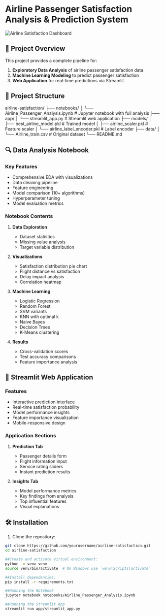 # Airline Passenger Satisfaction Analysis & Prediction System

![Airline Satisfaction Dashboard](https://img.freepik.com/free-vector/airport-skyline-with-airplanes_107791-1783.jpg)

## 📌 Project Overview

This project provides a complete pipeline for:
1. **Exploratory Data Analysis** of airline passenger satisfaction data
2. **Machine Learning Modeling** to predict passenger satisfaction
3. **Web Application** for real-time predictions via Streamlit

## 📂 Project Structure
airline-satisfaction/
├── notebooks/
│ └── Airline_Passenger_Analysis.ipynb # Jupyter notebook with full analysis
├── app/
│ └── streamlit_app.py # Streamlit web application
├── models/
│ ├── best_airline_model.pkl # Trained model
│ ├── airline_scaler.pkl # Feature scaler
│ └── airline_label_encoder.pkl # Label encoder
├── data/
│ └── Airline_train.csv # Original dataset
└── README.md


## 🔍 Data Analysis Notebook

### Key Features
- Comprehensive EDA with visualizations
- Data cleaning pipeline
- Feature engineering
- Model comparison (10+ algorithms)
- Hyperparameter tuning
- Model evaluation metrics


### Notebook Contents
1. **Data Exploration**
   - Dataset statistics
   - Missing value analysis
   - Target variable distribution

2. **Visualizations**
   - Satisfaction distribution pie chart
   - Flight distance vs satisfaction
   - Delay impact analysis
   - Correlation heatmap

3. **Machine Learning**
   - Logistic Regression
   - Random Forest
   - SVM variants
   - KNN with optimal k
   - Naive Bayes
   - Decision Trees
   - K-Means clustering

4. **Results**
   - Cross-validation scores
   - Test accuracy comparisons
   - Feature importance analysis

## 🚀 Streamlit Web Application

### Features
- Interactive prediction interface
- Real-time satisfaction probability
- Model performance insights
- Feature importance visualization
- Mobile-responsive design

### Application Sections
1. **Prediction Tab**
   - Passenger details form
   - Flight information input
   - Service rating sliders
   - Instant prediction results

2. **Insights Tab**
   - Model performance metrics
   - Key findings from analysis
   - Top influential features
   - Visual explanations

## 🛠️ Installation

1. Clone the repository:
```bash
git clone https://github.com/yourusername/airline-satisfaction.git
cd airline-satisfaction

##Create and activate virtual environment:
python -m venv venv
source venv/bin/activate  # On Windows use `venv\Scripts\activate`

##Install dependencies:
pip install -r requirements.txt

##Running the Notebook
jupyter notebook notebooks/Airline_Passenger_Analysis.ipynb

##Running the Streamlit App
streamlit run app/streamlit_app.py